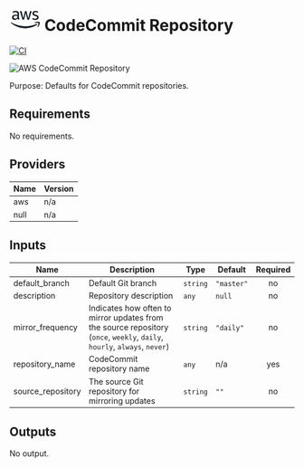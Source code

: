 # ![AWS](aws-logo.png) CodeCommit Repository

[![CI](https://github.com/figurate/terraform-aws-codecommit-repository/actions/workflows/main.yml/badge.svg)](https://github.com/figurate/terraform-aws-codecommit-repository/actions/workflows/main.yml)

![AWS CodeCommit Repository](aws\_codecommit\_repository.png)

Purpose: Defaults for CodeCommit repositories.

## Requirements

No requirements.

## Providers

| Name | Version |
|------|---------|
| aws | n/a |
| null | n/a |

## Inputs

| Name | Description | Type | Default | Required |
|------|-------------|------|---------|:--------:|
| default\_branch | Default Git branch | `string` | `"master"` | no |
| description | Repository description | `any` | `null` | no |
| mirror\_frequency | Indicates how often to mirror updates from the source repository (`once`, `weekly`, `daily`, `hourly`, `always`, `never`) | `string` | `"daily"` | no |
| repository\_name | CodeCommit repository name | `any` | n/a | yes |
| source\_repository | The source Git repository for mirroring updates | `string` | `""` | no |

## Outputs

No output.


